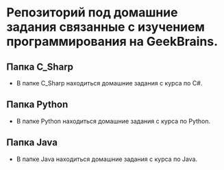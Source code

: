 # Репозиторий под домашние задания связанные с изучением программирования на GeekBrains.

## Папка C_Sharp

* В папке C_Sharp находиться домашние задания с курса по C#.

## Папка Python

* В папке Python находиться домашние задания с курса по Python.

## Папка Java

* В папке Java находиться домашние задания с курса по Java.